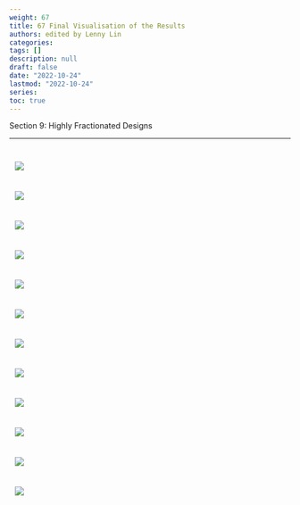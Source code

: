 ```yaml
---
weight: 67
title: 67 Final Visualisation of the Results
authors: edited by Lenny Lin
categories: 
tags: []
description: null
draft: false
date: "2022-10-24"
lastmod: "2022-10-24"
series: 
toc: true
---
```

Section 9: Highly Fractionated Designs 

<!--more-->
---




<br>
<div class = "row">
  <div class= "column_right" style="width:540px;">
  <img src = "/docs/images/" HSPACE="10" VSPACE="10"/> 
</div>

</div> 

<br>
<div class = "row">
  <div class= "column_right" style="width:540px;">
  <img src = "/docs/images/" HSPACE="10" VSPACE="10"/> 
</div>

</div> 


<br>
<div class = "row">
  <div class= "column_right" style="width:540px;">
  <img src = "/docs/images/" HSPACE="10" VSPACE="10"/> 
</div>

</div> 

<br>
<div class = "row">
  <div class= "column_right" style="width:540px;">
  <img src = "/docs/images/" HSPACE="10" VSPACE="10"/> 
</div>

</div> 


<br>
<div class = "row">
  <div class= "column_right" style="width:540px;">
  <img src = "/docs/images/" HSPACE="10" VSPACE="10"/> 
</div>

</div> 

<br>
<div class = "row">
  <div class= "column_right" style="width:540px;">
  <img src = "/docs/images/" HSPACE="10" VSPACE="10"/> 
</div>

</div> 



<br>
<div class = "row">
  <div class= "column_right" style="width:540px;">
  <img src = "/docs/images/" HSPACE="10" VSPACE="10"/> 
</div>

</div> 

<br>
<div class = "row">
  <div class= "column_right" style="width:540px;">
  <img src = "/docs/images/" HSPACE="10" VSPACE="10"/> 
</div>

</div> 


<br>
<div class = "row">
  <div class= "column_right" style="width:540px;">
  <img src = "/docs/images/" HSPACE="10" VSPACE="10"/> 
</div>

</div> 

<br>
<div class = "row">
  <div class= "column_right" style="width:540px;">
  <img src = "/docs/images/" HSPACE="10" VSPACE="10"/> 
</div>

</div> 


<br>
<div class = "row">
  <div class= "column_right" style="width:540px;">
  <img src = "/docs/images/" HSPACE="10" VSPACE="10"/> 
</div>

</div> 

<br>
<div class = "row">
  <div class= "column_right" style="width:540px;">
  <img src = "/docs/images/" HSPACE="10" VSPACE="10"/> 
</div>

</div> 